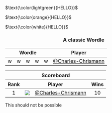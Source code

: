 $\text{\color{lightgreen}{HELLO}}$

$\text{\color{orange}{HELLO}}$

$\text{\color{white}{HELLO}}$


<h3 align="center">A classic Wordle</h3>

<table align="center">
  <thead>
    <tr>
      <th colspan="5">Wordle</th>
      <th>Player</th>
    </tr>
  </thead>
  <tbody>
    <tr>
      <td align="center">w</td>
      <td align="center">w</td>
      <td align="center">w</td>
      <td align="center">w</td>
      <td align="center">w</td>
      <td><a href="https://github.com/Charles-Chrismann">@Charles-Chrismann</a></td>
    </tr>
  </tbody>
</table>

<table align="center">
  <thead>
    <tr>
      <th colspan="4">Scoreboard</th>
    </tr>
    <tr>
      <th>Rank</th>
      <th colspan="2">Player</th>
      <th>Wins</th>
    </tr>
  </thead>
  <tbody>
    <tr>
      <td align="center">1</td>
      <td align="center"><a href="https://github.com/Charles-Chrismann"><img src="https://github.com/Charles-Chrismann.png?size=32"></a></td>
      <td><a href="https://github.com/Charles-Chrismann">@Charles-Chrismann</a></td>
      <td align="center">10</td>
    </tr>
  </tbody>
</table>

This should not be possible